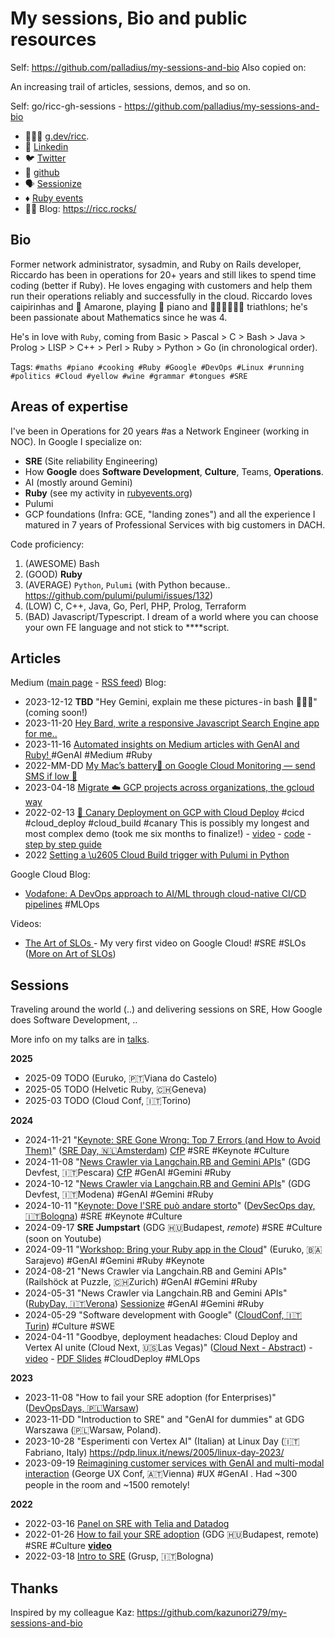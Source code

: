 # My sessions, Bio and public resources

Self: https://github.com/palladius/my-sessions-and-bio
Also copied on:

An increasing trail of articles, sessions, demos, and so on.

Self: go/ricc-gh-sessions - https://github.com/palladius/my-sessions-and-bio

* 👨🏻‍💻 [g.dev/ricc](https://g.dev/ricc).
* 💼 [Linkedin](https://www.linkedin.com/in/riccardocarlesso/)
* 🐦 [Twitter](https://twitter.com/palladius)
* 🐙 [github](https://github.com/palladius)
* 🗣️ [Sessionize](https://sessionize.com/riccardo-carlesso)
* ♦️ [Ruby events](https://www.rubyevents.org/speakers/riccardo-carlesso)
* 🧑‍💼 Blog: https://ricc.rocks/

## Bio

Former network administrator, sysadmin, and Ruby on Rails developer, Riccardo has been in operations for 20+ years and
still likes to spend time coding (better if Ruby). He loves engaging with customers and help them run their operations
reliably and successfully in the cloud. Riccardo loves caipirinhas and 🍷 Amarone, playing 🎹 piano and 🏊🏻🚴🏿🏃‍♀️
triathlons; he's been passionate about Mathematics since he was 4.

He's in love with `Ruby`, coming from Basic > Pascal > C > Bash > Java > Prolog > LISP > C++ > Perl > Ruby > Python > Go (in chronological order).

Tags: `#maths #piano #cooking #Ruby #Google #DevOps #Linux #running #politics #Cloud #yellow #wine #grammar #tongues #SRE`

## Areas of expertise

I've been in Operations for 20 years #as a Network Engineer (working in NOC).
In Google I specialize on:

* **SRE** (Site reliability Engineering)
* How **Google** does **Software Development**, **Culture**, Teams, **Operations**.
* AI (mostly around Gemini)
* **Ruby** (see my  activity in [rubyevents.org](https://www.rubyevents.org/speakers/riccardo-carlesso))
* Pulumi
* GCP foundations (Infra: GCE, "landing zones") and all the experience I matured in 7 years of Professional Services with big customers in DACH.

Code proficiency:

1. (AWESOME) Bash
2. (GOOD) **Ruby**
3. (AVERAGE) `Python`, `Pulumi` (with Python because.. https://github.com/pulumi/pulumi/issues/132)
4. (LOW) C, C++, Java, Go, Perl, PHP, Prolog, Terraform
5. (BAD) Javascript/Typescript. I dream of a world where you can choose your own FE language and not stick to ****script.

## Articles

Medium ([main page](https://medium.com/@palladiusbonton/) - [RSS feed](https://medium.com/feed/@palladiusbonton)) Blog:

* 2023-12-12 **TBD** "Hey Gemini, explain me these pictures - in bash 🧑🏽‍💻" (coming soon!)
* 2023-11-20 [Hey Bard, write a responsive Javascript Search Engine app for me..](https://medium.com/@palladiusbonton/hey-bard-write-a-responsive-javascript-search-engine-app-for-me-b2585e55385e)
* 2023-11-16 [Automated insights on Medium articles with GenAI and Ruby!
](https://blog.devops.dev/parse-medium-articles-with-genai-and-add-some-fun-02fe9d30475a) #GenAI #Medium #Ruby
* 2022-MM-DD [My Mac’s battery🔋 on Google Cloud Monitoring — send SMS if low 🪫](https://medium.com/google-cloud/my-macs-battery-on-google-cloud-monitoring-with-sms-if-its-low-a1ccd70485fe?source=rss-b5293b96912f------2)
* 2023-04-18 [Migrate ☁️ GCP projects across organizations, the gcloud way](https://medium.com/google-cloud/how-to-migrate-projects-across-organizations-c7e254ab90af?source=rss-b5293b96912f------2)
* 2022-02-13 [🐤 Canary Deployment on GCP with Cloud Deploy](https://medium.com/google-cloud/draft-canarying-on-gcp-with-cloud-deploy-91b3e4d0ee9a) #cicd #cloud_deploy #cloud_build #canary This is possibly my longest and most complex demo (took me six months to finalize!) - [video](https://www.youtube.com/watch?v=0GfV5iMGG64) - [code](https://github.com/palladius/clouddeploy-platinum-path) - [step by step guide](https://github.com/palladius/clouddeploy-platinum-path/blob/main/step-by-step-guide.md)
* 2022  [Setting a \u2605 Cloud Build trigger with Pulumi in  Python](https://medium.com/google-cloud/setting-cloudbuild-with-pulumi-in-python-330e8b54b2cf)


Google Cloud Blog:

* [Vodafone: A DevOps approach to AI/ML through cloud-native CI/CD pipelines](https://cloud.google.com/blog/products/devops-sre/how-vodafone-uses-cicd-to-speed-up-ml-pipelines) #MLOps

Videos:

* [The Art of SLOs ](https://www.youtube.com/watch?v=E3ReKuJ8ewA) - My very first video on Google Cloud! #SRE #SLOs ([More on Art of SLOs](https://sre.google/resources/practices-and-processes/art-of-slos/))


## Sessions

Traveling around the world (..) and delivering sessions on SRE, How Google does Software Development, ..

More info on my talks are in [talks](talks.md).

**2025**

* 2025-09 TODO (Euruko,	🇵🇹Viana do Castelo)
* 2025-05 TODO (Helvetic Ruby, 🇨🇭Geneva)
* 2025-03 TODO (Cloud Conf, 🇮🇹Torino)

**2024**

* 2024-11-21 "[Keynote: SRE Gone Wrong: Top 7 Errors (and How to Avoid Them)](https://sreday.com/2024-amsterdam/#modal-speaker-0)" ([SRE Day, 🇳🇱Amsterdam](https://sreday.com/2024-amsterdam/)) [CfP](https://www.papercall.io/sreday-2024-amsterdam) #SRE #Keynote #Culture
* 2024-11-08 "[News Crawler via Langchain.RB and Gemini APIs](https://sessionize.com/app/speaker/session/739236)" (GDG Devfest, 🇮🇹Pescara) [CfP](https://sessionize.com/devfest-pescara-2024/) #GenAI #Gemini #Ruby
* 2024-10-12 "[News Crawler via Langchain.RB and Gemini APIs](https://sessionize.com/app/speaker/session/745608)" (GDG Devfest, 🇮🇹Modena) #GenAI #Gemini #Ruby
* 2024-10-11 "[Keynote: Dove l'SRE può andare storto](https://www.devsecopsday.it/talks_speakers/)" ([DevSecOps day, 🇮🇹Bologna](https://www.devsecopsday.it/talks_speakers/)) #SRE  #Keynote #Culture
* 2024-09-17 **SRE Jumpstart** (GDG 🇭🇺Budapest, _remote_) #SRE #Culture (soon on Youtube)
* 2024-09-11 "[Workshop: Bring your Ruby app in the Cloud](https://2024.euruko.org/speakers/riccardo_carlesso)" (Euruko, 🇧🇦Sarajevo) #GenAI #Gemini #Ruby #Keynote
* 2024-08-21 "News Crawler via Langchain.RB and Gemini APIs" (Railshöck at Puzzle, 🇨🇭Zurich) #GenAI #Gemini #Ruby
* 2024-05-31 "News Crawler via Langchain.RB and Gemini APIs" ([RubyDay, 🇮🇹Verona](https://ti.to/grusp/rubyday-2024)) [Sessionize](https://sessionize.com/app/speaker/session/621013) #GenAI #Gemini #Ruby
* 2024-05-29 "Software development with Google" ([CloudConf, 🇮🇹Turin](https://2024.cloudconf.it/index.html)) #Culture #SWE
* 2024-04-11 "Goodbye, deployment headaches: Cloud Deploy and Vertex AI unite (Cloud Next, 🇺🇸Las Vegas)" ([Cloud Next - Abstract](https://cloud.withgoogle.com/next?session=DEV302)) - [video](https://www.youtube.com/watch?v=_NlGk9Ao_oA) - [PDF Slides](https://assets.swoogo.com/uploads/3794522-661c3c8fe0cf9.pdf) #CloudDeploy #MLOps

**2023**

* 2023-11-08 "How to fail your SRE adoption (for Enterprises)" ([DevOpsDays, 🇵🇱Warsaw](https://devopsdays.pl/bio/#kontakt))
* 2023-11-DD "Introduction to SRE" and "GenAI for dummies" at GDG Warszawa (🇵🇱Warsaw, Poland).
* 2023-10-28 "Esperimenti con Vertex AI" (Italian) at Linux Day (🇮🇹Fabriano, Italy) https://pdp.linux.it/news/2005/linux-day-2023/
* 2023-09-19 [Reimagining customer services with GenAI and multi-modal interaction](https://www.youtube.com/watch?v=WRNncVe5yJQ) (George UX Conf, 🇦🇹Vienna) #UX #GenAI . Had ~300 people in the room and ~1500 remotely!

**2022**

* 2022-03-16 [Panel on SRE with Telia and Datadog](https://hopin.com/events/telia-company-google-cloud-datadog-sre-panel)
* 2022-01-26 [How to fail your SRE adoption](https://gdg.community.dev/events/details/google-gdg-budapest-presents-how-to-fail-your-sre-adoption/)
  (GDG 🇭🇺Budapest, remote) #SRE #Culture **[video](https://www.youtube.com/watch?v=i96qBPyn2dw)**
* 2022-03-18 [Intro to SRE](https://2022.incontrodevops.it/talks_speakers/index.html) (Grusp, 🇮🇹Bologna)

## Thanks

Inspired by my colleague Kaz: https://github.com/kazunori279/my-sessions-and-bio
